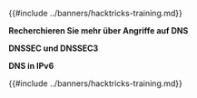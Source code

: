 {{#include ../banners/hacktricks-training.md}}

**Recherchieren Sie mehr über Angriffe auf DNS**

**DNSSEC und DNSSEC3**

**DNS in IPv6**

{{#include ../banners/hacktricks-training.md}}
